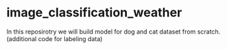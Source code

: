# image_classification_weather
In this reposirotry we will build model for dog and cat dataset from scratch. (additional code for labeling data)
